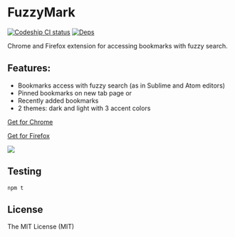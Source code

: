 # FuzzyMark
[![Codeship CI status](https://img.shields.io/codeship/f9b6a2d0-6e81-0133-7d59-7273d488d42e.svg)](https://codeship.com/projects/115871)
[![Deps](https://david-dm.org/YurySolovyov/fuzzymark.svg)](https://david-dm.org/YurySolovyov/fuzzymark)

Chrome and Firefox extension for accessing bookmarks with fuzzy search.

## Features:
- Bookmarks access with fuzzy search (as in Sublime and Atom editors)
- Pinned bookmarks on new tab page or
- Recently added bookmarks
- 2 themes: dark and light with 3 accent colors

[Get for Chrome](https://chrome.google.com/webstore/detail/fuzzymark/gppgpbipgmdlganikpmhlhpeiclokdgh)

[Get for Firefox](https://addons.mozilla.org/en-US/firefox/addon/fuzzymark/)

![](https://github.com/YuriSolovyov/fuzzymark/blob/master/screenshot.png)

## Testing
```
npm t
```

## License
The MIT License (MIT)
